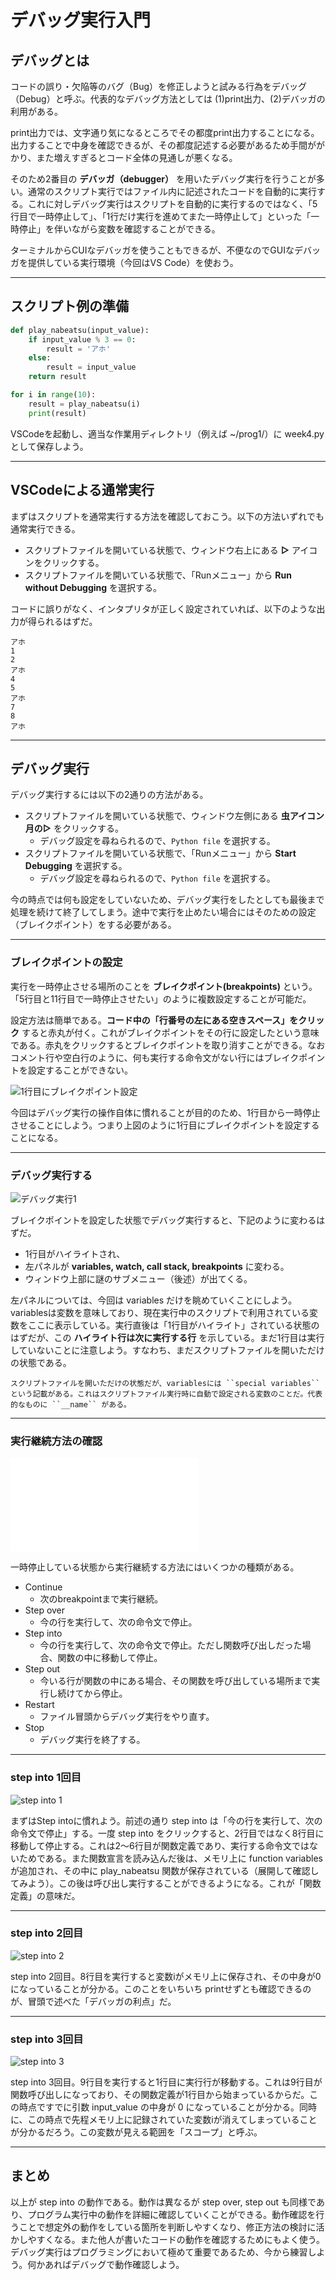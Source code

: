 # デバッグ実行入門

## デバッグとは
コードの誤り・欠陥等のバグ（Bug）を修正しようと試みる行為をデバッグ（Debug）と呼ぶ。代表的なデバッグ方法としては (1)print出力、(2)デバッガの利用がある。

print出力では、文字通り気になるところでその都度print出力することになる。出力することで中身を確認できるが、その都度記述する必要があるため手間ががかり、また増えすぎるとコード全体の見通しが悪くなる。

そのため2番目の **デバッガ（debugger）** を用いたデバッグ実行を行うことが多い。通常のスクリプト実行ではファイル内に記述されたコードを自動的に実行する。これに対しデバッグ実行はスクリプトを自動的に実行するのではなく、「5行目で一時停止して」、「1行だけ実行を進めてまた一時停止して」といった「一時停止」を伴いながら変数を確認することができる。

ターミナルからCUIなデバッガを使うこともできるが、不便なのでGUIなデバッガを提供している実行環境（今回はVS Code）を使おう。

---
## スクリプト例の準備
```python
def play_nabeatsu(input_value):
    if input_value % 3 == 0:
        result = 'アホ'
    else:
        result = input_value
    return result

for i in range(10):
    result = play_nabeatsu(i)
    print(result)
```
VSCodeを起動し、適当な作業用ディレクトリ（例えば ~/prog1/）に week4.py として保存しよう。

---
## VSCodeによる通常実行
まずはスクリプトを通常実行する方法を確認しておこう。以下の方法いずれでも通常実行できる。
- スクリプトファイルを開いている状態で、ウィンドウ右上にある **▷** アイコンをクリックする。
- スクリプトファイルを開いている状態で、「Runメニュー」から **Run without Debugging** を選択する。

コードに誤りがなく、インタプリタが正しく設定されていれば、以下のような出力が得られるはずだ。
```shell
アホ
1
2
アホ
4
5
アホ
7
8
アホ
```

---
## デバッグ実行
デバッグ実行するには以下の2通りの方法がある。
- スクリプトファイルを開いている状態で、ウィンドウ左側にある **虫アイコン月の▷** をクリックする。
  - デバッグ設定を尋ねられるので、``Python file`` を選択する。
- スクリプトファイルを開いている状態で、「Runメニュー」から **Start Debugging** を選択する。
  - デバッグ設定を尋ねられるので、``Python file`` を選択する。

今の時点では何も設定をしていないため、デバッグ実行をしたとしても最後まで処理を続けて終了してしまう。途中で実行を止めたい場合にはそのための設定（ブレイクポイント）をする必要がある。

---
### ブレイクポイントの設定
実行を一時停止させる場所のことを **ブレイクポイント(breakpoints)** という。「5行目と11行目で一時停止させたい」のように複数設定することが可能だ。

設定方法は簡単である。**コード中の「行番号の左にある空きスペース」をクリック** すると赤丸が付く。これがブレイクポイントをその行に設定したという意味である。赤丸をクリックするとブレイクポイントを取り消すことができる。なおコメント行や空白行のように、何も実行する命令文がない行にはブレイクポイントを設定することができない。

![1行目にブレイクポイント設定](./figs/debug1.png)

今回はデバッグ実行の操作自体に慣れることが目的のため、1行目から一時停止させることにしよう。つまり上図のように1行目にブレイクポイントを設定することになる。

---
### デバッグ実行する

![デバッグ実行1](./figs/debug2.png)

ブレイクポイントを設定した状態でデバッグ実行すると、下記のように変わるはずだ。
- 1行目がハイライトされ、
- 左パネルが **variables, watch, call stack, breakpoints** に変わる。
- ウィンドウ上部に謎のサブメニュー（後述）が出てくる。

左パネルについては、今回は variables だけを眺めていくことにしよう。variablesは変数を意味しており、現在実行中のスクリプトで利用されている変数をここに表示している。実行直後は「1行目がハイライト」されている状態のはずだが、この **ハイライト行は次に実行する行** を示している。まだ1行目は実行していないことに注意しよう。すなわち、まだスクリプトファイルを開いただけの状態である。

```{tip}
スクリプトファイルを開いただけの状態だが、variablesには ``special variables`` という記載がある。これはスクリプトファイル実行時に自動で設定される変数のことだ。代表的なものに ``__name`` がある。
```

---
### 実行継続方法の確認
![デバッグメニュー](./figs/debug-operator.pdf)

一時停止している状態から実行継続する方法にはいくつかの種類がある。
- Continue
  - 次のbreakpointまで実行継続。
- Step over
  - 今の行を実行して、次の命令文で停止。
- Step into
  - 今の行を実行して、次の命令文で停止。ただし関数呼び出しだった場合、関数の中に移動して停止。
- Step out
  - 今いる行が関数の中にある場合、その関数を呼び出している場所まで実行し続けてから停止。
- Restart
  - ファイル冒頭からデバッグ実行をやり直す。
- Stop
  - デバッグ実行を終了する。

---
### step into 1回目
![step into 1](./figs/debug-stepinto1.png)

まずはStep intoに慣れよう。前述の通り step into は「今の行を実行して、次の命令文で停止」する。一度 step into をクリックすると、2行目ではなく8行目に移動して停止する。これは2〜6行目が関数定義であり、実行する命令文ではないためである。また関数宣言を読み込んだ後は、メモリ上に function variables が追加され、その中に play_nabeatsu 関数が保存されている（展開して確認してみよう）。この後は呼び出し実行することができるようになる。これが「関数定義」の意味だ。

---
### step into 2回目
![step into 2](./figs/debug-stepinto2.png)

step into 2回目。8行目を実行すると変数iがメモリ上に保存され、その中身が0になっていることが分かる。このことをいちいち printせずとも確認できるのが、冒頭で述べた「デバッガの利点」だ。

---
### step into 3回目
![step into 3](./figs/debug-stepinto3.png)

step into 3回目。9行目を実行すると1行目に実行行が移動する。これは9行目が関数呼び出しになっており、その関数定義が1行目から始まっているからだ。この時点ですでに引数 input_value の中身が 0 になっていることが分かる。同時に、この時点で先程メモリ上に記録されていた変数iが消えてしまっていることが分かるだろう。この変数が見える範囲を「スコープ」と呼ぶ。

---
## まとめ
以上が step into の動作である。動作は異なるが step over, step out も同様であり、プログラム実行中の動作を詳細に確認していくことができる。動作確認を行うことで想定外の動作をしている箇所を判断しやすくなり、修正方法の検討に活かしやすくなる。また他人が書いたコードの動作を確認するためにもよく使う。デバッグ実行はプログラミングにおいて極めて重要であるため、今から練習しよう。何かあればデバッグで動作確認しよう。
